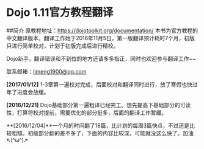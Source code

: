 # Dojo 1.11官方教程翻译

##简介
原教程地址：https://dojotoolkit.org/documentation/
本书为官方教程的中文翻译版本，翻译工作始于2016年11月5日，第一版翻译预计耗时7个月，初版只进行简单校对，计划于初版完成后进行精校。

Dojo新手，翻译错误和不到位的地方还请多多指正，同时也欢迎参与翻译工作~~

联系邮箱：limeng1900@qq.com 

**[2017/01/12]** 1-3章第一遍校对完成，后面校对和翻译同时进行，放了寒假也快过年了进度会放缓。

**[2016/12/21]** Dojo基础部分第一遍粗译已经完工。想先提高下基础部分的可读性，打算将校对提前，需要优化的部分挺多，后面的翻译工作暂缓。

**[2016/12/04]**一个月的时间翻了18篇，比计划的每周3篇快点，不过还是比较粗糙。初级部分翻的差不多了，下面的内容比较深，可能就没这么快了。加油↖(^ω^)↗
